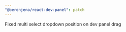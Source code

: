 ```yaml
---
"@berenjena/react-dev-panel": patch
---
```


Fixed multi select dropdown position on dev panel drag
